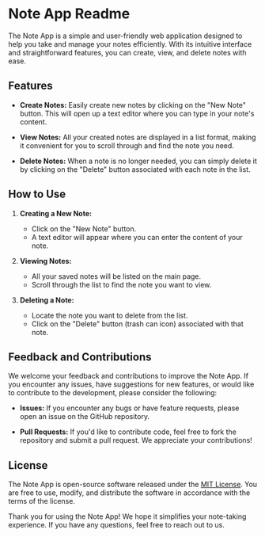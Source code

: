 # Note App Readme

The Note App is a simple and user-friendly web application designed to help you take and manage your notes efficiently. With its intuitive interface and straightforward features, you can create, view, and delete notes with ease.

## Features

- **Create Notes:** Easily create new notes by clicking on the "New Note" button. This will open up a text editor where you can type in your note's content.

- **View Notes:** All your created notes are displayed in a list format, making it convenient for you to scroll through and find the note you need.

- **Delete Notes:** When a note is no longer needed, you can simply delete it by clicking on the "Delete" button associated with each note in the list.

## How to Use

1. **Creating a New Note:**
   - Click on the "New Note" button.
   - A text editor will appear where you can enter the content of your note.

2. **Viewing Notes:**
   - All your saved notes will be listed on the main page.
   - Scroll through the list to find the note you want to view.

3. **Deleting a Note:**
   - Locate the note you want to delete from the list.
   - Click on the "Delete" button (trash can icon) associated with that note.
   

## Feedback and Contributions

We welcome your feedback and contributions to improve the Note App. If you encounter any issues, have suggestions for new features, or would like to contribute to the development, please consider the following:

- **Issues:** If you encounter any bugs or have feature requests, please open an issue on the GitHub repository.

- **Pull Requests:** If you'd like to contribute code, feel free to fork the repository and submit a pull request. We appreciate your contributions!

## License

The Note App is open-source software released under the [MIT License](https://opensource.org/licenses/MIT). You are free to use, modify, and distribute the software in accordance with the terms of the license.

Thank you for using the Note App! We hope it simplifies your note-taking experience. If you have any questions, feel free to reach out to us.

